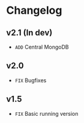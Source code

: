 # Changelog

## v2.1 (In dev)
- `ADD` Central MongoDB

## v2.0
- `FIX` Bugfixes

## v1.5
- `FIX` Basic running version
